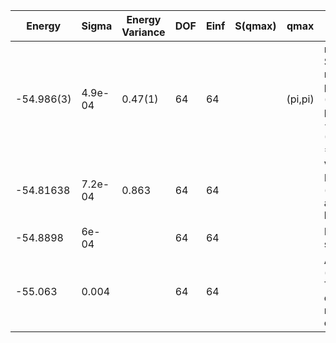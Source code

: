 | Energy     | Sigma   | Energy Variance | DOF | Einf | S(qmax) | qmax    | Method                                                       | Reference |
|------------|---------|-----------------|-----|------|---------|---------|--------------------------------------------------------------|-----------|
| -54.986(3) | 4.9e-04 | 0.47(1)         | 64  | 64   |         | (pi,pi) | mVMC with SU(2) and momentum projections (gamma point) + RBM + Lanczos, (U=4), alpha = 4 | TODO: ask Michael |
| -54.81638  | 7.2e-04 | 0.863           | 64  | 64   |         |         | VMC with Neel AF (+Jastrow and backflow)                     | TODO: ask Luca |
| -54.8898   | 6e-04   |                 | 64  | 64   |         |         | FN on the state above                                        | TODO: ask Luca |
| -55.063    | 0.004   |                 | 64  | 64   |         |         | AFQMC (Metropolis, Trotter error extrapolated), numerically exact | TODO: ask Shiwei |
